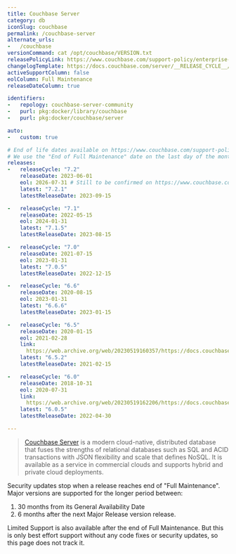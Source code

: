 ```yaml
---
title: Couchbase Server
category: db
iconSlug: couchbase
permalink: /couchbase-server
alternate_urls:
-   /couchbase
versionCommand: cat /opt/couchbase/VERSION.txt
releasePolicyLink: https://www.couchbase.com/support-policy/enterprise-software/
changelogTemplate: https://docs.couchbase.com/server/__RELEASE_CYCLE__/release-notes/relnotes.html
activeSupportColumn: false
eolColumn: Full Maintenance
releaseDateColumn: true

identifiers:
-   repology: couchbase-server-community
-   purl: pkg:docker/library/couchbase
-   purl: pkg:docker/couchbase/server

auto:
-   custom: true

# End of life dates available on https://www.couchbase.com/support-policy/enterprise-software/
# We use the "End of Full Maintenance" date on the last day of the month.
releases:
-   releaseCycle: "7.2"
    releaseDate: 2023-06-01
    eol: 2026-07-31 # Still to be confirmed on https://www.couchbase.com/support-policy/enterprise-software/
    latest: "7.2.1"
    latestReleaseDate: 2023-09-15

-   releaseCycle: "7.1"
    releaseDate: 2022-05-15
    eol: 2024-01-31
    latest: "7.1.5"
    latestReleaseDate: 2023-08-15

-   releaseCycle: "7.0"
    releaseDate: 2021-07-15
    eol: 2023-01-31
    latest: "7.0.5"
    latestReleaseDate: 2022-12-15

-   releaseCycle: "6.6"
    releaseDate: 2020-08-15
    eol: 2023-01-31
    latest: "6.6.6"
    latestReleaseDate: 2023-01-15

-   releaseCycle: "6.5"
    releaseDate: 2020-01-15
    eol: 2021-02-28
    link: 
      https://web.archive.org/web/20230519160357/https://docs.couchbase.com/server/6.5/release-notes/relnotes.html
    latest: "6.5.2"
    latestReleaseDate: 2021-02-15

-   releaseCycle: "6.0"
    releaseDate: 2018-10-31
    eol: 2020-07-31
    link: 
      https://web.archive.org/web/20230519162206/https://docs.couchbase.com/server/6.0/release-notes/relnotes.html
    latest: "6.0.5"
    latestReleaseDate: 2022-04-30

---
```


> [Couchbase Server](https://www.couchbase.com/products/server) is a modern cloud-native,
> distributed database that fuses the strengths of relational databases such as SQL and ACID
> transactions with JSON flexibility and scale that defines NoSQL. It is available as a service in
> commercial clouds and supports hybrid and private cloud deployments.

Security updates stop when a release reaches end of "Full Maintenance". Major versions are supported
for the longer period between:

1. 30 months from its General Availability Date
2. 6 months after the next Major Release version release.

Limited Support is also available after the end of Full Maintenance. But this is only best effort
support without any code fixes or security updates, so this page does not track it.
